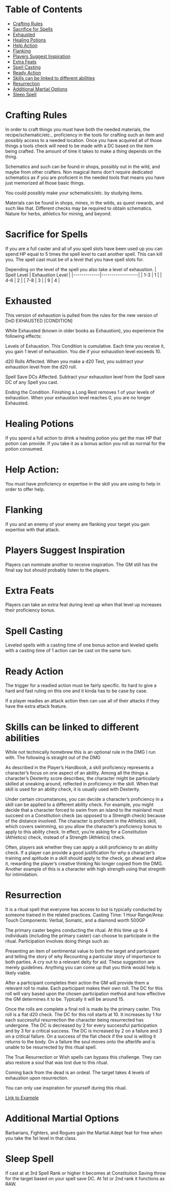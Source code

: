 # Table of Contents
- [Crafting Rules](#crafting-rules)
- [Sacrifice for Spells](#sacrifice-for-spells)
- [Exhausted](#exhausted)
- [Healing Potions](#healing-potions)
- [Help Action](#help-action)
- [Flanking](#flanking)
- [Players Suggest Inspiration](#players-suggest-inspiration)
- [Extra Feats](#extra-feats)
- [Spell Casting](#spell-casting)
- [Ready Action](#ready-action)
- [Skills can be linked to different abilities](#skills-can-be-linked-to-different-abilities)
- [Resurrection](#resurrection)
- [Additional Martial Options](#additional-martial-options)
- [Sleep Spell](#sleep-spell)

# Crafting Rules
In order to craft things you must have both the needed materials, the recipe/schematic/etc., proficiency in the tools for crafting such an item and possibly access to a needed location. Once you have acquired all of those things a tools check will need to be made with a DC based on the item being crafted. The amount of time it takes to make a thing depends on the thing.

Schematics and such can be found in shops, possibly out in the wild, and maybe from other crafters. Non magical items don't require dedicated schematics as if you are proficient in the needed tools that means you have just memorized all those basic things. 

You could possibly make your schematics/etc. by studying items.

Materials can be found in shops, mines, in the wilds, as quest rewards, and such like that. Different checks may be required to obtain schematics. Nature for herbs, athletics for mining, and beyond. 

# Sacrifice for Spells
If you are a full caster and all of you spell slots have been used up you can spend HP equal to 5 times the spell level to cast another spell. This can kill you. The spell cast must be of a level that you have spell slots for.

Depending on the level of the spell you also take a level of exhaustion. 
| Spell Level | Exhaustion Level |
|-------------|------------------|
| 1-3         | 1                |
| 4-6         | 2                |
| 7-8         | 3                |
| 9           | 4                |

# Exhausted
This version of exhaustion is pulled from the rules for the new version of DnD
EXHAUSTED [CONDITION]

While Exhausted (known in older books as Exhaustion), you experience the following effects:

Levels of Exhaustion. This Condition is cumulative. Each time you receive it, you gain 1 level of exhaustion. You die if your exhaustion level exceeds 10.

d20 Rolls Affected. When you make a d20 Test, you subtract your exhaustion level from the d20 roll.

Spell Save DCs Affected. Subtract your exhaustion level from the Spell save DC of any Spell you cast.

Ending the Condition. Finishing a Long Rest removes 1 of your levels of exhaustion. When your exhaustion level reaches 0, you are no longer Exhausted. 

# Healing Potions
If you spend a full action to drink a healing potion you get the max HP that potion can provide. If you take it as a bonus action you roll as normal for the potion consumed. 

# Help Action:
You must have proficiency or expertise in the skill you are using to help in order to offer help. 

# Flanking
If you and an enemy of your enemy are flanking your target you gain expertise with that attack. 

# Players Suggest Inspiration
Players can nominate another to receive inspiration. The GM still has the final say but should probably listen to the players. 

# Extra Feats
Players can take an extra feat during level up when that level up increases their proficiency bonus. 

# Spell Casting
Leveled spells with a casting time of one bonus action and leveled spells with a casting time of 1 action can be cast on the same turn. 

# Ready Action
The trigger for a readied action must be fairly specific. Its hard to give a hard and fast ruling on this one and it kinda has to be case by case. 

If a player readies an attack action then can use all of their attacks if they have the extra attack feature. 

# Skills can be linked to different abilities
While not technically homebrew this is an optional rule in the DMG I run with. The following is straight out of the DMG

As described in the Player’s Handbook, a skill proficiency represents a character’s focus on one aspect of an ability. Among all the things a character’s Dexterity score describes, the character might be particularly skilled at sneaking around, reflected in proficiency in the skill. When that skill is used for an ability check, it is usually used with Dexterity.

Under certain circumstances, you can decide a character’s proficiency in a skill can be applied to a different ability check. For example, you might decide that a character forced to swim from an island to the mainland must succeed on a Constitution check (as opposed to a Strength check) because of the distance involved. The character is proficient in the Athletics skill, which covers swimming, so you allow the character’s proficiency bonus to apply to this ability check. In effect, you’re asking for a Constitution (Athletics) check, instead of a Strength (Athletics) check.

Often, players ask whether they can apply a skill proficiency to an ability check. If a player can provide a good justification for why a character’s training and aptitude in a skill should apply to the check, go ahead and allow it, rewarding the player’s creative thinking 
No longer copied from the DMG. Another example of this is a character with high strength using that stregnth for intimidation.

# Resurrection
It is a ritual spell that everyone has access to but is typically conducted by someone trained in the related practices. 
Casting Time: 1 Hour
Range/Area: Touch
Components: Verbal, Somatic, and a diamond worth 500GP

The primary caster begins conducting the ritual. At this time up to 4 individuals (including the primary caster) can choose to participate in the ritual. Participation involves doing things such as:
    
Presenting an item of sentimental value to both the target and participant and telling the story of why
Recounting a particular story of importance to both parties.
A cry out to a relevant deity for aid.
These suggestion are merely guidelines. Anything you can come up that you think would help is likely viable. 

After a participant completes their action the GM will provide them a relevant roll to make. Each participant makes their own roll. The DC for this roll will vary based upon the chosen participation method and how effective the GM determines it to be. Typically it will be around 15. 

Once the rolls are complete a final roll is made by the primary caster. This roll is a flat d20 check. The DC for this roll starts at 10. It increases by 1 for each successful resurrection the character being resurrected has undergone. The DC is decreased by 2 for every successful participation and by 3 for a critical success. The DC is increased by 2 on a failure and 3 on a critical failure. On a success of the flat check if the soul is willing it returns to the body. On a failure the soul moves onto the afterlife and is unable to be resurrected by this ritual spell. 

The True Resurrection or Wish spells can bypass this challenge. They can also restore a soul that was lost due to this ritual. 

Coming back from the dead is an ordeal. The target takes 4 levels of exhaustion upon resurrection. 

You can only use inspiration for yourself during this ritual.

[Link to Example](https://www.reddit.com/r/criticalrole/comments/5q03b5/comment/dcv7wa4/) 

# Additional Martial Options
Barbarians, Fighters, and Rogues gain the Martial Adept feat for free when you take the 1st level in that class. 

# Sleep Spell
If cast at at 3rd Spell Rank or higher it becomes at Constitution Saving throw for the target based on your spell save DC. At 1st or 2nd rank it functions as RAW.
